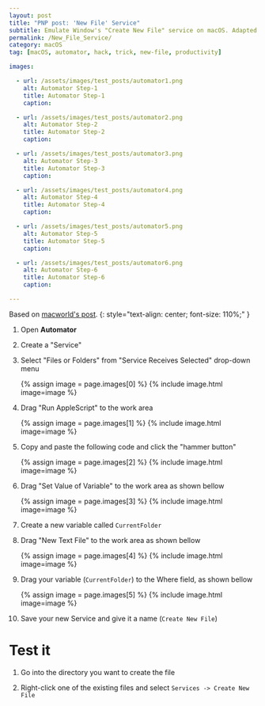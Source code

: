 ```yaml
---
layout: post
title: "PNP post: 'New File' Service"
subtitle: Emulate Window's "Create New File" service on macOS. Adapted from macworld.
permalink: /New_File_Service/
category: macOS
tag: [macOS, automator, hack, trick, new-file, productivity]

images:

  - url: /assets/images/test_posts/automator1.png
    alt: Automator Step-1
    title: Automator Step-1
    caption:

  - url: /assets/images/test_posts/automator2.png
    alt: Automator Step-2
    title: Automator Step-2
    caption:

  - url: /assets/images/test_posts/automator3.png
    alt: Automator Step-3
    title: Automator Step-3
    caption:

  - url: /assets/images/test_posts/automator4.png
    alt: Automator Step-4
    title: Automator Step-4
    caption:

  - url: /assets/images/test_posts/automator5.png
    alt: Automator Step-5
    title: Automator Step-5
    caption:

  - url: /assets/images/test_posts/automator6.png
    alt: Automator Step-6
    title: Automator Step-6
    caption:

---
```



Based on [macworld's post](http://www.macworld.com/article/1151236/os-x/createnewfileservice.html).
{: style="text-align: center; font-size: 110%;" }


1. Open **Automator**

2. Create a "Service"

3. Select "Files or Folders" from "Service Receives Selected" drop-down menu

    {% assign image = page.images[0] %}
    {% include image.html image=image %}

4. Drag "Run AppleScript" to the work area

    {% assign image = page.images[1] %}
    {% include image.html image=image %}

5. Copy and paste the following code and click the "hammer button"

    {% assign image = page.images[2] %}
    {% include image.html image=image %}

6. Drag "Set Value of Variable" to the work area as shown bellow

    {% assign image = page.images[3] %}
    {% include image.html image=image %}

7. Create a new variable called `CurrentFolder`

8. Drag "New Text File" to the work area as shown bellow

    {% assign image = page.images[4] %}
    {% include image.html image=image %}

9. Drag your variable (`CurrentFolder`) to the Where field, as shown bellow

    {% assign image = page.images[5] %}
    {% include image.html image=image %}

10. Save your new Service and give it a name (`Create New File`)



# Test it

1. Go into the directory you want to create the file

2. Right-click one of the existing files and select `Services -> Create New File`
